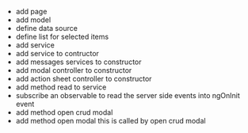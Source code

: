 - add page
- add model
- define data source
- define list for selected items
- add service
- add service to contructor
- add messages services to constructor
- add modal controller to constructor
- add action sheet controller to constructor
- add method read to service
- subscribe an observable to read the server side events
  into ngOnInit event
- add method open crud modal
- add method open modal this is called by open crud modal
